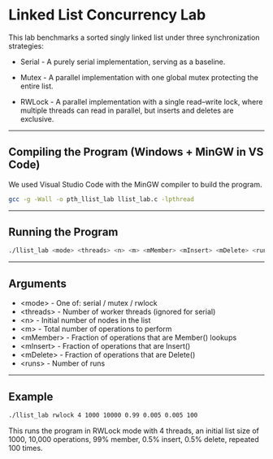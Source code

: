 

# Linked List Concurrency Lab

This lab benchmarks a sorted singly linked list under three synchronization strategies:

- Serial - A purely serial implementation, serving as a baseline.

- Mutex - A parallel implementation with one global mutex protecting the entire list.

- RWLock - A parallel implementation with a single read–write lock, where multiple threads can read in parallel, but inserts and deletes are exclusive.

---

## Compiling the Program (Windows + MinGW in VS Code)

We used Visual Studio Code with the MinGW compiler to build the program.

```bash
gcc -g -Wall -o pth_llist_lab llist_lab.c -lpthread
```


---

## Running the Program

```bash
./llist_lab <mode> <threads> <n> <m> <mMember> <mInsert> <mDelete> <runs>
```
---

## Arguments

- \<mode> - One of: serial / mutex / rwlock
- \<threads> - Number of worker threads (ignored for serial)
- \<n> - Initial number of nodes in the list
- \<m> - Total number of operations to perform
- \<mMember> - Fraction of operations that are Member() lookups
- \<mInsert> - Fraction of operations that are Insert()
- \<mDelete> - Fraction of operations that are Delete()
- \<runs> - Number of runs

---

## Example

```bash
./llist_lab rwlock 4 1000 10000 0.99 0.005 0.005 100
```

This runs the program in RWLock mode with 4 threads, an initial list size of 1000, 10,000 operations, 99% member, 0.5% insert, 0.5% delete, repeated 100 times.
